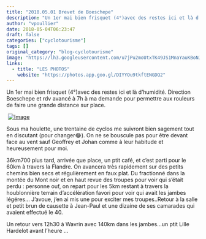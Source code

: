 ```yaml
---
title: "2018.05.01 Brevet de Boeschepe"
description: "Un 1er mai bien frisquet (4°)avec des restes ici et là d’humidité. Direction Boeschepe et rdv avancé à 7h à ma demande pour permettre aux rouleurs de faire une grande distance sur place."
author: "vpoullier"
date: 2018-05-04T06:23:47
draft: false
categories: ["cyclotourisme"]
tags: []
original_category: "blog-cyclotourisme"
image: "https://lh3.googleusercontent.com/u7jPu2moUtxTK49JS1MnaYauKBoNJRy_Ey6aXzSsYz7Yzmu9NKez4eNtuJbj7RizM7X4sc91K8i0JSbaER8H0OEX3Ie6RF0zJD7dMRlttmxNDZA3r8da6SRQhLtXrNb3gJDCaVaduz68VjccNuyTurc0Ln-ZpqV8O8rmiRpChbhdQ4WkSEMrJZr5DWa6jTJtUJX9d9xCQRhFaGZNFx9-HVlyOWVyNRWGrDSQbdr3H_yY6NO_8NTF9Nkda2NzcirUwB4NNDWXMZh175JF3c9IEHMs1U9BCDmmOyqiiVVrHGey7rqBKIgiezOXc_gy1hvA1qMVTvYmLLejIeOnvHS_JTqcB7hvWW3tS4g1OZaEtqduaVe3C6gAbA8g0-BRq-0pgY4wFmullRksmDpymG2bR1ig-HAZhoXGOotGTXIn1t-9C5wzYSpfkFTwtFoZ0Vdz30XcGBm-Gj5-7cHoMXc75DXonRRc8-RYPkFMUQNtHlWeGWov5ctcWn7RjdYRv7d-7gah50130i8dD2mNmApIYsj8epSE0Grup8r5vjlxZtEBROFWnOeDnplRExO04tsr43b99EMX8fO3w5BnHw9aF965eEQibvd-sfoYYs6f=w257-h343-no"
links:
  - title: "LES PHOTOS"
    website: "https://photos.app.goo.gl/DIYYOu9tkftENGDQ2"
---
```


Un 1er mai bien frisquet (4°)avec des restes ici et là d’humidité. Direction Boeschepe et rdv avancé à 7h à ma demande pour permettre aux rouleurs de faire une grande distance sur place.

<!--more-->

&nbsp;[![Image](https://lh3.googleusercontent.com/u7jPu2moUtxTK49JS1MnaYauKBoNJRy_Ey6aXzSsYz7Yzmu9NKez4eNtuJbj7RizM7X4sc91K8i0JSbaER8H0OEX3Ie6RF0zJD7dMRlttmxNDZA3r8da6SRQhLtXrNb3gJDCaVaduz68VjccNuyTurc0Ln-ZpqV8O8rmiRpChbhdQ4WkSEMrJZr5DWa6jTJtUJX9d9xCQRhFaGZNFx9-HVlyOWVyNRWGrDSQbdr3H_yY6NO_8NTF9Nkda2NzcirUwB4NNDWXMZh175JF3c9IEHMs1U9BCDmmOyqiiVVrHGey7rqBKIgiezOXc_gy1hvA1qMVTvYmLLejIeOnvHS_JTqcB7hvWW3tS4g1OZaEtqduaVe3C6gAbA8g0-BRq-0pgY4wFmullRksmDpymG2bR1ig-HAZhoXGOotGTXIn1t-9C5wzYSpfkFTwtFoZ0Vdz30XcGBm-Gj5-7cHoMXc75DXonRRc8-RYPkFMUQNtHlWeGWov5ctcWn7RjdYRv7d-7gah50130i8dD2mNmApIYsj8epSE0Grup8r5vjlxZtEBROFWnOeDnplRExO04tsr43b99EMX8fO3w5BnHw9aF965eEQibvd-sfoYYs6f=w257-h343-no)](https://lh3.googleusercontent.com/u7jPu2moUtxTK49JS1MnaYauKBoNJRy_Ey6aXzSsYz7Yzmu9NKez4eNtuJbj7RizM7X4sc91K8i0JSbaER8H0OEX3Ie6RF0zJD7dMRlttmxNDZA3r8da6SRQhLtXrNb3gJDCaVaduz68VjccNuyTurc0Ln-ZpqV8O8rmiRpChbhdQ4WkSEMrJZr5DWa6jTJtUJX9d9xCQRhFaGZNFx9-HVlyOWVyNRWGrDSQbdr3H_yY6NO_8NTF9Nkda2NzcirUwB4NNDWXMZh175JF3c9IEHMs1U9BCDmmOyqiiVVrHGey7rqBKIgiezOXc_gy1hvA1qMVTvYmLLejIeOnvHS_JTqcB7hvWW3tS4g1OZaEtqduaVe3C6gAbA8g0-BRq-0pgY4wFmullRksmDpymG2bR1ig-HAZhoXGOotGTXIn1t-9C5wzYSpfkFTwtFoZ0Vdz30XcGBm-Gj5-7cHoMXc75DXonRRc8-RYPkFMUQNtHlWeGWov5ctcWn7RjdYRv7d-7gah50130i8dD2mNmApIYsj8epSE0Grup8r5vjlxZtEBROFWnOeDnplRExO04tsr43b99EMX8fO3w5BnHw9aF965eEQibvd-sfoYYs6f=w257-h343-no)

Sous ma houlette, une trentaine de cyclos me suivront bien sagement tout en discutant (pour changer😂). On ne se bouscule pas pour être devant face au vent sauf Geoffrey et Johan comme à leur habitude et heureusement pour moi.

36km700 plus tard, arrivée que place, un ptit café, et c’est parti pour le 60km à travers la Flandre. On avancera très rapidement sur des petits chemins bien secs et régulièrement en faux plat. Du fractionné dans la montée du Mont noir et en haut revue des troupes pour voir qui s’était perdu&nbsp;: personne ouf, on repart pour les 5km restant à travers la houblonnière terrain d’accélération favori pour voir qui avait les jambes légéres… J’avoue, j’en ai mis une pour exciter mes troupes..Retour à la salle et petit brun de causette à Jean-Paul et une dizaine de ses camarades qui avaient effectué le 40.

Un retour vers 12h30 à Wavrin avec 140km dans les jambes…un ptit Lille Hardelot avant l’heure …